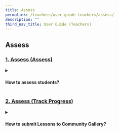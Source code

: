 ```yaml
---
title: Assess
permalink: /teachers/user-guide-teachers/assess/
description: ""
third_nav_title: User Guide (Teachers)
---
```

## Assess

### [1. Assess (Assess)](/teacher-user-guide/discover/index/)

<details><summary><h4>How to assess students?</h4></summary>
	
1. Quizzes
	
* [Add and Edit Quizzes (New)](https://www.notion.so/Add-and-Edit-Quizzes-New-b868eb6f0d6a4c378fd1bc9f4d88014a)

* [Add and Edit Quizzes (New) (V Edit)](https://www.notion.so/Add-and-Edit-Quizzes-New-V-Edit-f25acb1b696745c7a8fc2c18c528d15e)
	
2. Assessments
	
* [Set Assignments as Assessments](https://www.notion.so/Set-Assignments-as-Assessments-e31ccdafc30c4eec951d41851de1f7b8)
	
3. Monitor

* [Monitor Students' Responses in an Assignment](https://www.notion.so/Monitor-Students-Responses-in-an-Assignment-edfb32a62b654be4b3ab26b03c38afe0)

4. Teacher-Marked Quiz

* [Mark Google-Attached Files](https://www.notion.so/Mark-Google-Attached-Files-e5bef330d4354370ab5dbd92ac73d8cc)

* [Mark Teacher-Marked Quizzes](https://www.notion.so/Mark-Teacher-Marked-Quizzes-e7330ade1fe34218980fbd1d57045388)

* [Release Teacher-Marked Quizzes](https://www.notion.so/Release-Teacher-Marked-Quizzes-2ea42df6292f4451b26b1f95ad736925)

5. Comments

* [Add Teacher Comments ](https://www.notion.so/Add-Teacher-Comments-9696edc63a064bbaab4c4d47defe7cf8)	
</details>

### [2. Assess (Track Progress)](/teacher-user-guide/discover/index/)

<details><summary><h4>How to submit Lessons to Community Gallery?</h4></summary>
	
* [Submit Lessons](https://www.notion.so/Submit-Lessons-3eef2c35ee5a4c589ef37aaba50baf9c)

* [Resubmit Lessons](https://www.notion.so/Resubmit-Lessons-a14e2604a378428996de0e4024b7f100)

* [Copyright Guidelines for Submission](https://www.notion.so/Copyright-Guidelines-for-Submission-232b6d03faa84fdf9ce0ffb5d70dc052)
</details>